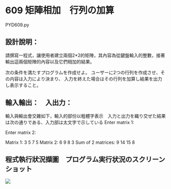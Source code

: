 # 609 矩陣相加　行列の加算
PYD609.py
## 設計說明：
請撰寫一程式，讓使用者建立兩個2*2的矩陣，其內容為從鍵盤輸入的整數，接著輸出這兩個矩陣的內容以及它們相加的結果。

次の条件を満たすプログラムを作成せよ。
ユーザーに2つの行列を作成させ、その内容は入力により決まり、
入力を終えた場合はその行列を加算し結果を出力し表示すること。

## 輸入輸出：　入出力：
輸入與輸出會交雜如下，輸入的部份以粗體字表示　入力と出力を織り交ぜた結果は次の通りである、入力部は太文字で示している
Enter matrix 1:

[1, 1]: **3**

[1, 2]: **5**

[2, 1]: **7**

[2, 2]: **5**

Enter matrix 2:

[1, 1]: **6**

[1, 2]: **9**

[2, 1]: **8**

[2, 2]: **3**


Matrix 1:
3 5 
7 5 
Matrix 2:
6 9 
8 3 
Sum of 2 matrices:
9 14 
15 8 

## 程式執行狀況擷圖　プログラム実行状況のスクリーンショット
![](https://i.imgur.com/Kf5dKpF.png)

